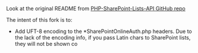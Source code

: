 Look at the original README from [PHP-SharePoint-Lists-API GitHub repo](https://github.com/thybag/PHP-SharePoint-Lists-API/blob/develop/readme.md)

The intent of this fork is to:
  - Add UFT-8 encoding to the *SharePointOnlineAuth.php headers. Due to the lack of the encoding info, if you pass Latin chars to SharePoint lists, they will not be shown co
